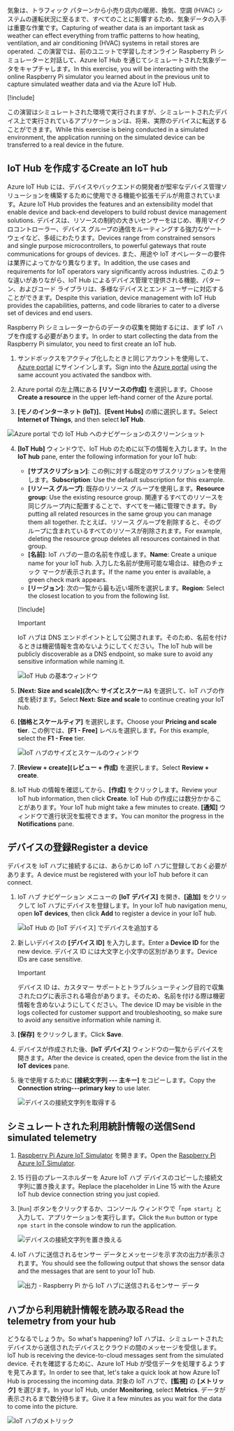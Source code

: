 <span data-ttu-id="f2e51-101">気象は、トラフィック パターンから小売り店内の暖房、換気、空調 (HVAC) システムの運転状況に至るまで、すべてのことに影響するため、気象データの入手は重要な作業です。</span><span class="sxs-lookup"><span data-stu-id="f2e51-101">Capturing of weather data is an important task as weather can effect everything from traffic patterns to how heating, ventilation, and air conditioning (HVAC) systems in retail stores are operated.</span></span> <span data-ttu-id="f2e51-102">この演習では、前のユニットで学習したオンライン Raspberry Pi シミュレーターと対話して、Azure IoT Hub を通じてシミュレートされた気象データをキャプチャします。</span><span class="sxs-lookup"><span data-stu-id="f2e51-102">In this exercise, you will be interacting with the online Raspberry Pi simulator you learned about in the previous unit to capture simulated weather data and via the Azure IoT Hub.</span></span>

[!include[](../../../includes/azure-sandbox-activate.md)]

<span data-ttu-id="f2e51-103">この演習はシミュレートされた環境で実行されますが、シミュレートされたデバイス上で実行されているアプリケーションは、将来、実際のデバイスに転送することができます。</span><span class="sxs-lookup"><span data-stu-id="f2e51-103">While this exercise is being conducted in a simulated environment, the application running on the simulated device can be transferred to a real device in the future.</span></span>

## <a name="create-an-iot-hub"></a><span data-ttu-id="f2e51-104">IoT Hub を作成する</span><span class="sxs-lookup"><span data-stu-id="f2e51-104">Create an IoT hub</span></span>
<span data-ttu-id="f2e51-105">Azure IoT Hub には、デバイスやバックエンドの開発者が堅牢なデバイス管理ソリューションを構築するために使用できる機能や拡張モデルが用意されています。</span><span class="sxs-lookup"><span data-stu-id="f2e51-105">Azure IoT Hub provides the features and an extensibility model that enable device and back-end developers to build robust device management solutions.</span></span> <span data-ttu-id="f2e51-106">デバイスは、リソースの制約の大きいセンサーをはじめ、専用マイクロコントローラー、デバイス グループの通信をルーティングする強力なゲートウェイなど、多岐にわたります。</span><span class="sxs-lookup"><span data-stu-id="f2e51-106">Devices range from constrained sensors and single purpose microcontrollers, to powerful gateways that route communications for groups of devices.</span></span> <span data-ttu-id="f2e51-107">また、用途や IoT オペレーターの要件は業界によってかなり異なります。</span><span class="sxs-lookup"><span data-stu-id="f2e51-107">In addition, the use cases and requirements for IoT operators vary significantly across industries.</span></span> <span data-ttu-id="f2e51-108">このような違いがありながら、IoT Hub によるデバイス管理で提供される機能、パターン、およびコード ライブラリは、多様なデバイスとエンド ユーザーに対応することができます。</span><span class="sxs-lookup"><span data-stu-id="f2e51-108">Despite this variation, device management with IoT Hub provides the capabilities, patterns, and code libraries to cater to a diverse set of devices and end users.</span></span>

<span data-ttu-id="f2e51-109">Raspberry Pi シミュレーターからのデータの収集を開始するには、まず IoT ハブを作成する必要があります。</span><span class="sxs-lookup"><span data-stu-id="f2e51-109">In order to start collecting the data from the Raspberry Pi simulator, you need to first create an IoT hub.</span></span>

1. <span data-ttu-id="f2e51-110">サンドボックスをアクティブ化したときと同じアカウントを使用して、[Azure portal](https://portal.azure.com/learn.docs.microsoft.com?azure-portal=true) にサインインします。</span><span class="sxs-lookup"><span data-stu-id="f2e51-110">Sign into the [Azure portal](https://portal.azure.com/learn.docs.microsoft.com?azure-portal=true) using the same account you activated the sandbox with.</span></span>

2. <span data-ttu-id="f2e51-111">Azure portal の左上隅にある **[リソースの作成]** を選択します。</span><span class="sxs-lookup"><span data-stu-id="f2e51-111">Choose **Create a resource** in the upper left-hand corner of the Azure portal.</span></span>

3. <span data-ttu-id="f2e51-112">**[モノのインターネット (IoT)]**、**[Event Hubs]** の順に選択します。</span><span class="sxs-lookup"><span data-stu-id="f2e51-112">Select **Internet of Things**, and then select **IoT Hub**.</span></span>

![Azure portal での IoT Hub へのナビゲーションのスクリーンショット](../media/fa40d1bc51bc4490f657e3c1a8371b5b.png)

4. <span data-ttu-id="f2e51-114">**[IoT Hub]** ウィンドウで、IoT Hub のために以下の情報を入力します。</span><span class="sxs-lookup"><span data-stu-id="f2e51-114">In the **IoT hub** pane, enter the following information for your IoT hub:</span></span>

   - <span data-ttu-id="f2e51-115">**[サブスクリプション]**: この例に対する既定のサブスクリプションを使用します。</span><span class="sxs-lookup"><span data-stu-id="f2e51-115">**Subscription**: Use the default subscription for this example.</span></span>
   - <span data-ttu-id="f2e51-116">**[リソース グループ]**: 既存のリソース グループを使用します。</span><span class="sxs-lookup"><span data-stu-id="f2e51-116">**Resource group**: Use the existing resource group.</span></span> <span data-ttu-id="f2e51-117">関連するすべてのリソースを同じグループ内に配置することで、すべてを一緒に管理できます。</span><span class="sxs-lookup"><span data-stu-id="f2e51-117">By putting all related resources in the same group you can manage them all together.</span></span> <span data-ttu-id="f2e51-118">たとえば、リソース グループを削除すると、そのグループに含まれているすべてのリソースが削除されます。</span><span class="sxs-lookup"><span data-stu-id="f2e51-118">For example, deleting the resource group deletes all resources contained in that group.</span></span>
   - <span data-ttu-id="f2e51-119">**[名前]**: IoT ハブの一意の名前を作成します。</span><span class="sxs-lookup"><span data-stu-id="f2e51-119">**Name**: Create a unique name for your IoT hub.</span></span> <span data-ttu-id="f2e51-120">入力した名前が使用可能な場合は、緑色のチェック マークが表示されます。</span><span class="sxs-lookup"><span data-stu-id="f2e51-120">If the name you enter is available, a green check mark appears.</span></span>
   - <span data-ttu-id="f2e51-121">**[リージョン]**: 次の一覧から最も近い場所を選択します。</span><span class="sxs-lookup"><span data-stu-id="f2e51-121">**Region**: Select the closest location to you from the following list.</span></span>

    [!include[](../../../includes/azure-sandbox-regions-first-mention-note.md)]

    > [!IMPORTANT]
    > <span data-ttu-id="f2e51-122">IoT ハブは DNS エンドポイントとして公開されます。そのため、名前を付けるときは機密情報を含めないようにしてください。</span><span class="sxs-lookup"><span data-stu-id="f2e51-122">The IoT hub will be publicly discoverable as a DNS endpoint, so make sure to avoid any sensitive information while naming it.</span></span>

    ![IoT Hub の基本ウィンドウ](./../media/dbb7319388673b8ee0e0b407536156c0.png)

1. <span data-ttu-id="f2e51-124">**[Next: Size and scale]\(次へ: サイズとスケール\)** を選択して、IoT ハブの作成を続けます。</span><span class="sxs-lookup"><span data-stu-id="f2e51-124">Select **Next: Size and scale** to continue creating your IoT hub.</span></span>
2. <span data-ttu-id="f2e51-125">**[価格とスケールティア]** を選択します。</span><span class="sxs-lookup"><span data-stu-id="f2e51-125">Choose your **Pricing and scale tier**.</span></span> <span data-ttu-id="f2e51-126">この例では、**[F1 - Free]** レベルを選択します。</span><span class="sxs-lookup"><span data-stu-id="f2e51-126">For this example, select the **F1 - Free** tier.</span></span>

    ![IoT ハブのサイズとスケールのウィンドウ](../media/b506eb3293fa4aa9d4785ad498fc476c.png)

3. <span data-ttu-id="f2e51-128">**[Review + create]\(レビュー + 作成\)** を選択します。</span><span class="sxs-lookup"><span data-stu-id="f2e51-128">Select **Review + create**.</span></span>

4. <span data-ttu-id="f2e51-129">IoT Hub の情報を確認してから、**[作成]** をクリックします。</span><span class="sxs-lookup"><span data-stu-id="f2e51-129">Review your IoT hub information, then click **Create**.</span></span> <span data-ttu-id="f2e51-130">IoT Hub の作成には数分かかることがあります。</span><span class="sxs-lookup"><span data-stu-id="f2e51-130">Your IoT hub might take a few minutes to create.</span></span> <span data-ttu-id="f2e51-131">**[通知]** ウィンドウで進行状況を監視できます。</span><span class="sxs-lookup"><span data-stu-id="f2e51-131">You can monitor the progress in the **Notifications** pane.</span></span>

<!--STOPPED HERE-->
<!--
Now that you have created an IoT hub, it's time to locate the important information that you use to connect devices and applications to your IoT hub. In your IoT hub navigation menu, open **Shared access policies**. Select the **iothubowner** policy, and then copy the **Connection string---primary key** of your IoT hub. For more information, see [Control access to IoT Hub](https://docs.microsoft.com/azure/iot-hub/iot-hub-devguide-security).

> [!NOTE]
> You do not need this iothubowner connection string for this set-up exercise. However, you may need it for some of the tutorials or different IoT scenarios after you complete this set-up.

![Get your IoT hub connection string](../media/a4b41e6ea46ccbef653c411a9829610c.png)
-->

## <a name="register-a-device"></a><span data-ttu-id="f2e51-132">デバイスの登録</span><span class="sxs-lookup"><span data-stu-id="f2e51-132">Register a device</span></span>
<span data-ttu-id="f2e51-133">デバイスを IoT ハブに接続するには、あらかじめ IoT ハブに登録しておく必要があります。</span><span class="sxs-lookup"><span data-stu-id="f2e51-133">A device must be registered with your IoT hub before it can connect.</span></span>

1. <span data-ttu-id="f2e51-134">IoT ハブ ナビゲーション メニューの **[IoT デバイス]** を開き、**[追加]** をクリックして IoT ハブにデバイスを登録します。</span><span class="sxs-lookup"><span data-stu-id="f2e51-134">In your IoT hub navigation menu, open **IoT devices**, then click **Add** to register a device in your IoT hub.</span></span>

   ![IoT Hub の [IoT デバイス] でデバイスを追加する](../media/ee5f177abcf06b86dd007fce3b8448ad.png)

2. <span data-ttu-id="f2e51-136">新しいデバイスの **[デバイス ID]** を入力します。</span><span class="sxs-lookup"><span data-stu-id="f2e51-136">Enter a **Device ID** for the new device.</span></span> <span data-ttu-id="f2e51-137">デバイス ID には大文字と小文字の区別があります。</span><span class="sxs-lookup"><span data-stu-id="f2e51-137">Device IDs are case sensitive.</span></span>

    > [!IMPORTANT]
    > <span data-ttu-id="f2e51-138">デバイス ID は、カスタマー サポートとトラブルシューティング目的で収集されたログに表示される場合があります。そのため、名前を付ける際は機密情報を含めないようにしてください。</span><span class="sxs-lookup"><span data-stu-id="f2e51-138">The device ID may be visible in the logs collected for customer support and troubleshooting, so make sure to avoid any sensitive information while naming it.</span></span>

3. <span data-ttu-id="f2e51-139">**[保存]** をクリックします。</span><span class="sxs-lookup"><span data-stu-id="f2e51-139">Click **Save**.</span></span>
4. <span data-ttu-id="f2e51-140">デバイスが作成された後、**[IoT デバイス]** ウィンドウの一覧からデバイスを開きます。</span><span class="sxs-lookup"><span data-stu-id="f2e51-140">After the device is created, open the device from the list in the **IoT devices** pane.</span></span>
5. <span data-ttu-id="f2e51-141">後で使用するために **[接続文字列 --- 主キー]** をコピーします。</span><span class="sxs-lookup"><span data-stu-id="f2e51-141">Copy the **Connection string---primary key** to use later.</span></span>

   ![デバイスの接続文字列を取得する](../media/fba4413dcb652be92a6ab0f6bb638561.png)

## <a name="send-simulated-telemetry"></a><span data-ttu-id="f2e51-143">シミュレートされた利用統計情報の送信</span><span class="sxs-lookup"><span data-stu-id="f2e51-143">Send simulated telemetry</span></span>

1. <span data-ttu-id="f2e51-144">[Raspberry Pi Azure IoT Simulator](https://azure-samples.github.io/raspberry-pi-web-simulator?azure-portal=true) を開きます。</span><span class="sxs-lookup"><span data-stu-id="f2e51-144">Open the [Raspberry Pi Azure IoT Simulator](https://azure-samples.github.io/raspberry-pi-web-simulator?azure-portal=true).</span></span>
1. <span data-ttu-id="f2e51-145">15 行目のプレースホルダーを Azure IoT ハブ デバイスのコピーした接続文字列に置き換えます。</span><span class="sxs-lookup"><span data-stu-id="f2e51-145">Replace the placeholder in Line 15 with the Azure IoT hub device connection string you just copied.</span></span>
1. <span data-ttu-id="f2e51-146">[`Run`] ボタンをクリックするか、コンソール ウィンドウで「`npm start`」と入力して、アプリケーションを実行します。</span><span class="sxs-lookup"><span data-stu-id="f2e51-146">Click the `Run` button or type `npm start` in the console window to run the application.</span></span>

    ![デバイスの接続文字列を置き換える](../media/Line15.png)

1. <span data-ttu-id="f2e51-148">IoT ハブに送信されるセンサー データとメッセージを示す次の出力が表示されます。</span><span class="sxs-lookup"><span data-stu-id="f2e51-148">You should see the following output that shows the sensor data and the messages that are sent to your IoT hub.</span></span>

    ![出力 - Raspberry Pi から IoT ハブに送信されるセンサー データ](../media/96b28d30e317b04347abb0d613738117.png)

## <a name="read-the-telemetry-from-your-hub"></a><span data-ttu-id="f2e51-150">ハブから利用統計情報を読み取る</span><span class="sxs-lookup"><span data-stu-id="f2e51-150">Read the telemetry from your hub</span></span>
<span data-ttu-id="f2e51-151">どうなるでしょうか。</span><span class="sxs-lookup"><span data-stu-id="f2e51-151">So what's happening?</span></span> <span data-ttu-id="f2e51-152">IoT ハブは、シミュレートされたデバイスから送信されたデバイスとクラウドの間のメッセージを受信します。</span><span class="sxs-lookup"><span data-stu-id="f2e51-152">IoT hub is receiving the device-to-cloud messages sent from the simulated device.</span></span> <span data-ttu-id="f2e51-153">それを確認するために、Azure IoT Hub が受信データを処理するようすを見てみます。</span><span class="sxs-lookup"><span data-stu-id="f2e51-153">In order to see that, let's take a quick look at how Azure IoT Hub is processing the incoming data.</span></span> <span data-ttu-id="f2e51-154">対象の IoT ハブで、**[監視]** の **[メトリック]** を選びます。</span><span class="sxs-lookup"><span data-stu-id="f2e51-154">In your IoT Hub, under **Monitoring**, select **Metrics**.</span></span> <span data-ttu-id="f2e51-155">データが表示されるまで数分待ちます。</span><span class="sxs-lookup"><span data-stu-id="f2e51-155">Give it a few minutes as you wait for the data to come into the picture.</span></span>

![IoT ハブのメトリック](../media/HubMetrics.png)


<!--Reference links
https://docs.microsoft.com/azure/iot-hub/iot-hub-raspberry-pi-web-simulator-get-started-->
